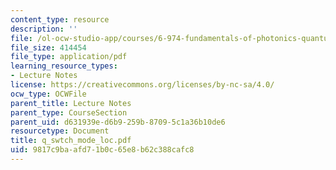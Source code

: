 ```yaml
---
content_type: resource
description: ''
file: /ol-ocw-studio-app/courses/6-974-fundamentals-of-photonics-quantum-electronics-spring-2006/9817c9baafd71b0c65e8b62c388cafc8_q_swtch_mode_loc.pdf
file_size: 414454
file_type: application/pdf
learning_resource_types:
- Lecture Notes
license: https://creativecommons.org/licenses/by-nc-sa/4.0/
ocw_type: OCWFile
parent_title: Lecture Notes
parent_type: CourseSection
parent_uid: d631939e-d6b9-259b-8709-5c1a36b10de6
resourcetype: Document
title: q_swtch_mode_loc.pdf
uid: 9817c9ba-afd7-1b0c-65e8-b62c388cafc8
---
```

